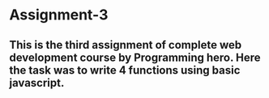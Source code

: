 # Assignment-3
## This is the third assignment of complete web development course by Programming hero. Here the task was to write 4 functions using basic javascript.

